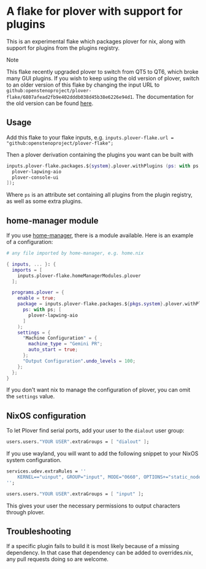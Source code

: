 # A flake for plover with support for plugins

This is an experimental flake which packages plover for nix, along with support for plugins from the plugins registry.

> [!NOTE]
> This flake recently upgraded plover to switch from QT5 to QT6, which broke many GUI plugins. If you wish to keep using the old version of plover, switch to an older version of this flake by changing the input URL to `github:openstenoproject/plover-flake/6807afead2fb9e402dddb038d45b38e6226e94d1`. The documentation for the old version can be found [here](https://github.com/openstenoproject/plover-flake/tree/6807afead2fb9e402dddb038d45b38e6226e94d1).

## Usage

Add this flake to your flake inputs, e.g. `inputs.plover-flake.url = "github:openstenoproject/plover-flake";`

Then a plover derivation containing the plugins you want can be built with

```nix
inputs.plover-flake.packages.${system}.plover.withPlugins (ps: with ps; [
  plover-lapwing-aio
  plover-console-ui
]);
```

Where `ps` is an attribute set containing all plugins from the plugin registry, as well as some extra plugins.

## home-manager module

If you use [home-manager](https://github.com/nix-community/home-manager), there is a module available. Here is an example of a configuration:

```nix
# any file imported by home-manager, e.g. home.nix

{ inputs, ... }: {
  imports = [
    inputs.plover-flake.homeManagerModules.plover
  ];

  programs.plover = {
    enable = true;
    package = inputs.plover-flake.packages.${pkgs.system}.plover.withPlugins (
      ps: with ps; [
        plover-lapwing-aio
      ]
    );
    settings = {
      "Machine Configuration" = {
        machine_type = "Gemini PR";
        auto_start = true;
      };
      "Output Configuration".undo_levels = 100;
    };
  };
}
```

If you don't want nix to manage the configuration of plover, you can omit the `settings` value.

## NixOS configuration

To let Plover find serial ports, add your user to the `dialout` user group:

```nix
users.users."YOUR USER".extraGroups = [ "dialout" ];
```

If you use wayland, you will want to add the following snippet to your NixOS system configuration.

```nix
services.udev.extraRules = ''
    KERNEL=="uinput", GROUP="input", MODE="0660", OPTIONS+="static_node=uinput"
'';

users.users."YOUR USER".extraGroups = [ "input" ];
```

This gives your user the necessary permissions to output characters through plover.

## Troubleshooting

If a specific plugin fails to build it is most likely because of a missing dependency. In that case that dependency can be added to overrides.nix, any pull requests doing so are welcome.
